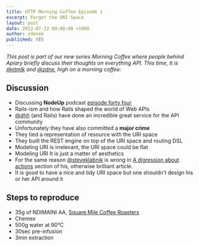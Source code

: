 ```yaml
---
title: HTTP Morning Coffee Episode 1
excerpt: Forget the URI Space
layout: post
date: 2013-07-22 09:00:00 +1000
author: zdenek
published: YES
---
```


_This post is part of our new series Morning Coffee where people behind Apiary briefly discuss their thoughts on everything API. This time, it is [@ntmlk](https://twitter.com/ntmlk) and [@zdne](https://twitter.com/zdne), high on a morning coffee:_

## Discussion
+ Discussing **NodeUp** podcast [episode forty four](http://nodeup.com/fortyfour)
+ Rails-ism and how Rails shaped the world of Web APIs
+ [@dhh](https://twitter.com/dhh) (and Rails) have done an incredible great service for the API community 
+ Unfortunately they have also committed a **major crime**
+ They tied a representation of resource with the URI space
+ They built the REST engine on top of the URI space and routing DSL
+ Modeling URI is irrelevant, the URI space could be flat
+ Modeling URI It is just a matter of aesthetics 
+ For the same reason [@steveklabnik](https://twitter.com/steveklabnik) is wrong in [A digression about actions](http://blog.steveklabnik.com/posts/2011-07-03-nobody-understands-rest-or-http#a_digression_about_actions) section of his, otherwise brilliant article.
+ It is good to have a nice and tidy URI space but one shouldn't design his or her API around it

## Steps to reproduce
+ 35g of NDIMAINI AA, [Square Mile Coffee Roasters](http://squaremilecoffee.com)
+ Chemex
+ 500g water at 90°C
+ 30sec pre-infusion 
+ 3min extraction
